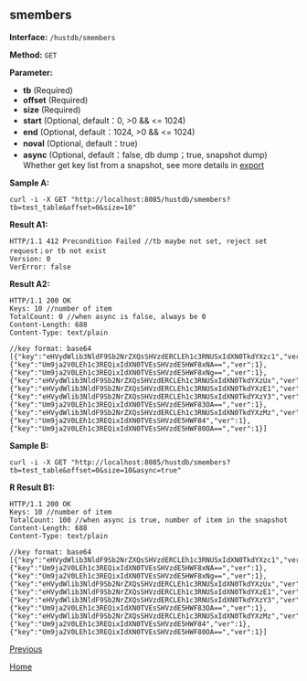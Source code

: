 ## smembers ##

**Interface:** `/hustdb/smembers`

**Method:** `GET`

**Parameter:** 

*  **tb** (Required)    
*  **offset** (Required)  
*  **size** (Required)
*  **start** (Optional, default：0, >0 && <= 1024)  
*  **end** (Optional, default：1024, >0 && <= 1024)
*  **noval** (Optional, default：true)
*  **async** (Optional, default：false, db dump；true, snapshot dump)  
Whether get key list from a snapshot, see more details in [export](export.md) 

**Sample A:**

    curl -i -X GET "http://localhost:8085/hustdb/smembers?tb=test_table&offset=0&size=10"

**Result A1:**

	HTTP/1.1 412 Precondition Failed //tb maybe not set, reject set request；or tb not exist
	Version: 0
	VerError: false

**Result A2:**

	HTTP/1.1 200 OK
	Keys: 10 //number of item
	TotalCount: 0 //when async is false, always be 0
	Content-Length: 688
	Content-Type: text/plain
	
	//key format: base64
	[{"key":"eHVydWlib3NldF9Sb2NrZXQsSHVzdERCLEh1c3RNUSxIdXN0TkdYXzc1","ver":1},{"key":"Um9ja2V0LEh1c3REQixIdXN0TVEsSHVzdE5HWF8xNA==","ver":1},{"key":"Um9ja2V0LEh1c3REQixIdXN0TVEsSHVzdE5HWF8xNg==","ver":1},{"key":"eHVydWlib3NldF9Sb2NrZXQsSHVzdERCLEh1c3RNUSxIdXN0TkdYXzUx","ver":1},{"key":"eHVydWlib3NldF9Sb2NrZXQsSHVzdERCLEh1c3RNUSxIdXN0TkdYXzE1","ver":1},{"key":"eHVydWlib3NldF9Sb2NrZXQsSHVzdERCLEh1c3RNUSxIdXN0TkdYXzY3","ver":1},{"key":"Um9ja2V0LEh1c3REQixIdXN0TVEsSHVzdE5HWF83OA==","ver":1},{"key":"eHVydWlib3NldF9Sb2NrZXQsSHVzdERCLEh1c3RNUSxIdXN0TkdYXzMz","ver":1},{"key":"Um9ja2V0LEh1c3REQixIdXN0TVEsSHVzdE5HWF84","ver":1},{"key":"Um9ja2V0LEh1c3REQixIdXN0TVEsSHVzdE5HWF80OA==","ver":1}]

**Sample B:**

    curl -i -X GET "http://localhost:8085/hustdb/smembers?tb=test_table&offset=0&size=10&async=true"

**R
Result B1:**

	HTTP/1.1 200 OK
	Keys: 10 //number of item
	TotalCount: 100 //when async is true, number of item in the snapshot 
	Content-Length: 688
	Content-Type: text/plain

	//key format: base64
	[{"key":"eHVydWlib3NldF9Sb2NrZXQsSHVzdERCLEh1c3RNUSxIdXN0TkdYXzc1","ver":1},{"key":"Um9ja2V0LEh1c3REQixIdXN0TVEsSHVzdE5HWF8xNA==","ver":1},{"key":"Um9ja2V0LEh1c3REQixIdXN0TVEsSHVzdE5HWF8xNg==","ver":1},{"key":"eHVydWlib3NldF9Sb2NrZXQsSHVzdERCLEh1c3RNUSxIdXN0TkdYXzUx","ver":1},{"key":"eHVydWlib3NldF9Sb2NrZXQsSHVzdERCLEh1c3RNUSxIdXN0TkdYXzE1","ver":1},{"key":"eHVydWlib3NldF9Sb2NrZXQsSHVzdERCLEh1c3RNUSxIdXN0TkdYXzY3","ver":1},{"key":"Um9ja2V0LEh1c3REQixIdXN0TVEsSHVzdE5HWF83OA==","ver":1},{"key":"eHVydWlib3NldF9Sb2NrZXQsSHVzdERCLEh1c3RNUSxIdXN0TkdYXzMz","ver":1},{"key":"Um9ja2V0LEh1c3REQixIdXN0TVEsSHVzdE5HWF84","ver":1},{"key":"Um9ja2V0LEh1c3REQixIdXN0TVEsSHVzdE5HWF80OA==","ver":1}]

[Previous](../hustdb.md)

[Home](../../../index.md)
